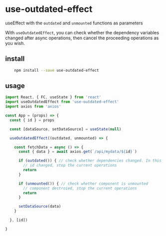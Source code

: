 # use-outdated-effect

useEffect with the `outdated` and `unmounted` functions as parameters

With `useOutdatedEffect`, you can check whether the dependency variables changed after async operations, then cancel the proceeding operations as you wish.

## install

```bash
    npm install --save use-outdated-effect
```

## usage

```jsx
import React, { FC, useState } from 'react'
import useOutdatedEffect from 'use-outdated-effect'
import axios from 'axios'

const App = (props) => {
  const { id } = props

  const [dataSource, setDataSource] = useState(null)

  useOutdatedEffect((outdated, unmounted) => {

    const fetchData = async () => {
      const { data } = await axios.get(`/api/mydata/${id}`)

      if (outdated()) { // check whether dependencies changed. In this example, it's the id variable
        // id changed, stop the current operations
        return
      }

      if (unmounted()) { // check whether component is unmounted
        // component destroied, stop the current operations
        return
      }

      setDataSource(data)
    }

  }, [id])

}

```
